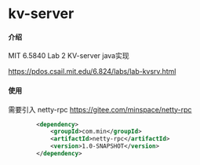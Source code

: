 # kv-server

#### 介绍
MIT 6.5840 Lab 2 KV-server java实现

https://pdos.csail.mit.edu/6.824/labs/lab-kvsrv.html

#### 使用

需要引入 netty-rpc https://gitee.com/minspace/netty-rpc

```xml
        <dependency>
            <groupId>com.min</groupId>
            <artifactId>netty-rpc</artifactId>
            <version>1.0-SNAPSHOT</version>
        </dependency>
```

